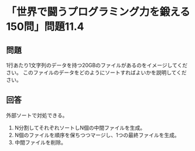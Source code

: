 # 「世界で闘うプログラミング力を鍛える150問」問題11.4

## 問題

1行あたり1文字列のデータを持つ20GBのファイルがあるのをイメージしてください。
このファイルのデータをどのようにソートすればよいかを説明してください。

## 回答

外部ソートで対処できる。

1. N分割してそれぞれソートしN個の中間ファイルを生成。
1. N個のファイルを順序を保ちつつマージし、1つの最終ファイルを生成。
1. 中間ファイルを削除。
